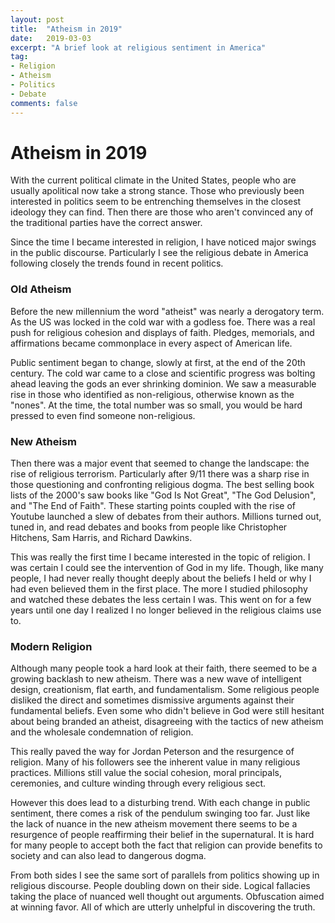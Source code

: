 ```yaml
---
layout: post
title:  "Atheism in 2019"
date:   2019-03-03
excerpt: "A brief look at religious sentiment in America"
tag:
- Religion
- Atheism
- Politics
- Debate
comments: false
---
```


# Atheism in 2019

With the current political climate in the United States, people who are usually apolitical now take
a strong stance. Those who previously been interested in politics seem to be entrenching themselves
in the closest ideology they can find. Then there are those who aren't convinced any of the
traditional parties have the correct answer.

Since the time I became interested in religion, I have noticed major swings in the public discourse.
Particularly I see the religious debate in America following closely the trends found in recent
politics.

### Old Atheism

Before the new millennium the word "atheist" was nearly a derogatory term. As the US was locked in
the cold war with a godless foe. There was a real push for religious cohesion and displays of faith.
Pledges, memorials, and affirmations became commonplace in every aspect of American life.

Public sentiment began to change, slowly at first, at the end of the 20th century. The cold war came
to a close and scientific progress was bolting ahead leaving the gods an ever shrinking dominion.
We saw a measurable rise in those who identified as non-religious, otherwise known as the
"nones". At the time, the total number was so small, you would be hard pressed to even find someone
non-religious.

### New Atheism

Then there was a major event that seemed to change the landscape: the rise of religious terrorism.
Particularly after 9/11 there was a sharp rise in those questioning and confronting religious dogma.
The best selling book lists of the 2000's saw books like "God Is Not Great", "The God
Delusion", and "The End of Faith". These starting points coupled with the rise of Youtube launched a
slew of debates from their authors. Millions turned out, tuned in, and read debates and books from
people like Christopher Hitchens, Sam Harris, and Richard Dawkins. 

This was really the first time I became interested in the topic of religion. I was certain I could
see the intervention of God in my life. Though, like many people, I had never really thought deeply
about the beliefs I held or why I had even believed them in the first place. The more I studied
philosophy and watched these debates the less certain I was. This went on for a few years until one
day I realized I no longer believed in the religious claims use to.

### Modern Religion

Although many people took a hard look at their faith, there seemed to be a growing backlash to new
atheism. There was a new wave of intelligent design, creationism, flat earth, and fundamentalism.
Some religious people disliked the direct and sometimes dismissive arguments against their
fundamental beliefs. Even some who didn't believe in God were still hesitant about being
branded an atheist, disagreeing with the tactics of new atheism and the wholesale condemnation of
religion.

This really paved the way for Jordan Peterson and the resurgence of religion. Many of his followers
see the inherent value in many religious practices. Millions still value the social cohesion, moral principals,
ceremonies, and culture winding through every religious sect.

However this does lead to a disturbing trend. With each change in public sentiment, there comes a
risk of the pendulum swinging too far. Just like the lack of nuance in the new atheism movement
there seems to be a resurgence of people reaffirming their belief in the supernatural. It is hard
for many people to accept both the fact that religion can provide benefits to society and can also
lead to dangerous dogma.

From both sides I see the same sort of parallels from politics showing up in religious discourse.
People doubling down on their side. Logical fallacies taking the place of nuanced well thought out
arguments.  Obfuscation aimed at winning favor. All of which are utterly unhelpful in discovering the
truth.
